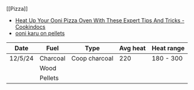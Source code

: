 [[Pizza]]
- [Heat Up Your Ooni Pizza Oven With These Expert Tips And Tricks - Cookindocs](https://cookindocs.com/how-to-heat-ooni-pizza-oven/)
- [ooni karu on pellets](https://youtu.be/ZXEMIqbMdo8?si=VPA-GJk5I76b0ngk)


| Date    | Fuel     | Type          | Avg heat | Heat range |
| ------- | -------- | ------------- | -------- | ---------- |
| 12/5/24 | Charcoal | Coop charcoal | 220      | 180 - 300  |
|         | Wood     |               |          |            |
|         | Pellets  |               |          |            |


